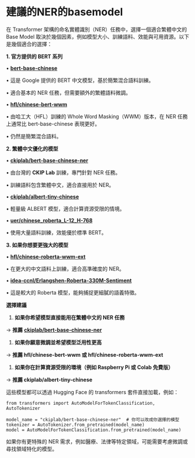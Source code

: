 # 建議的NER的basemodel

在 Transformer 架構的命名實體識別（NER）任務中，選擇一個適合繁體中文的 Base Model 取決於幾個因素，例如模型大小、訓練語料、效能與可用資源。以下是幾個適合的選擇：

**1. 官方提供的 BERT 系列**

• **[bert-base-chinese](https://huggingface.co/bert-base-chinese)**

• 這是 Google 提供的 BERT 中文模型，基於簡繁混合語料訓練。

• 適合基本的 NER 任務，但需要額外的繁體語料微調。

• **[hfl/chinese-bert-wwm](https://huggingface.co/hfl/chinese-bert-wwm)**

• 由哈工大（HFL）訓練的 Whole Word Masking（WWM）版本，在 NER 任務上通常比 bert-base-chinese 表現更好。

• 仍然是簡繁混合語料。

**2. 繁體中文優化的模型**

• **[ckiplab/bert-base-chinese-ner](https://huggingface.co/ckiplab/bert-base-chinese-ner)**

• 由台灣的 **CKIP Lab** 訓練，專門針對 NER 任務。

• 訓練語料包含繁體中文，適合直接用於 NER。

• **[ckiplab/albert-tiny-chinese](https://huggingface.co/ckiplab/albert-tiny-chinese)**

• 輕量級 ALBERT 模型，適合計算資源受限的情境。

• **[uer/chinese_roberta_L-12_H-768](https://huggingface.co/uer/chinese_roberta_L-12_H-768)**

• 使用大量語料訓練，效能優於標準 BERT。

**3. 如果你想要更強大的模型**

• **[hfl/chinese-roberta-wwm-ext](https://huggingface.co/hfl/chinese-roberta-wwm-ext)**

• 在更大的中文語料上訓練，適合高準確度的 NER。

• **[idea-ccnl/Erlangshen-Roberta-330M-Sentiment](https://huggingface.co/IDEA-CCNL/Erlangshen-Roberta-330M-Sentiment)**

• 這是較大的 Roberta 模型，能夠捕捉更細膩的語義特徵。

**選擇建議**


1. **如果你希望模型直接能用在繁體中文的 NER 任務**

→ **推薦** **[ckiplab/bert-base-chinese-ner](https://huggingface.co/ckiplab/bert-base-chinese-ner)**


1. **如果你願意微調並希望模型泛用性更高**

→ **推薦 hfl/chinese-bert-wwm 或 hfl/chinese-roberta-wwm-ext**


1. **如果你在計算資源受限的環境（例如 Raspberry Pi 或 Colab 免費版）**

→ **推薦 ckiplab/albert-tiny-chinese**

這些模型都可以透過 Hugging Face 的 transformers 套件直接加載，例如：

```other
from transformers import AutoModelForTokenClassification, AutoTokenizer

model_name = "ckiplab/bert-base-chinese-ner"  # 你可以改成你選擇的模型
tokenizer = AutoTokenizer.from_pretrained(model_name)
model = AutoModelForTokenClassification.from_pretrained(model_name)
```


如果你有更特殊的 NER 需求，例如醫療、法律等特定領域，可能需要考慮微調或尋找領域特化的模型。